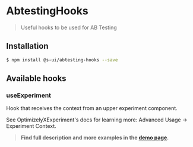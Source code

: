 # AbtestingHooks

> Useful hooks to be used for AB Testing

<!-- ![](./assets/preview.png) -->

## Installation

```sh
$ npm install @s-ui/abtesting-hooks --save
```

## Available hooks

### useExperiment

Hook that receives the context from an upper experiment component.

See OptimizelyXExperiment's docs for learning more: Advanced Usage → Experiment Context.


> **Find full description and more examples in the [demo page](#).**